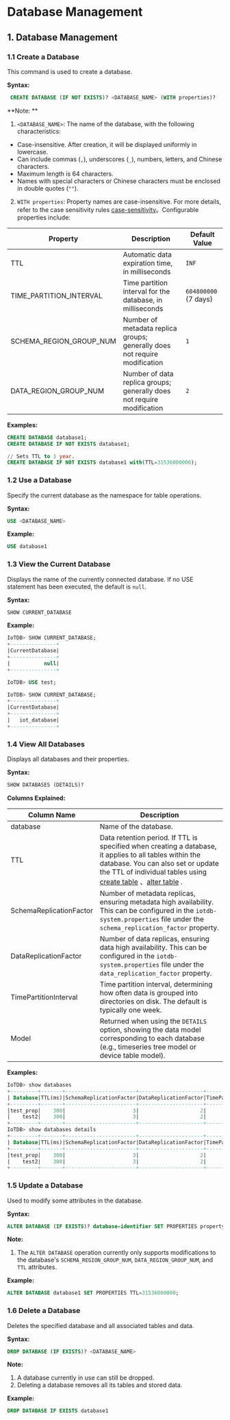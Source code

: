 <!--

    Licensed to the Apache Software Foundation (ASF) under one
    or more contributor license agreements.  See the NOTICE file
    distributed with this work for additional information
    regarding copyright ownership.  The ASF licenses this file
    to you under the Apache License, Version 2.0 (the
    "License"); you may not use this file except in compliance
    with the License.  You may obtain a copy of the License at
    
        http://www.apache.org/licenses/LICENSE-2.0
    
    Unless required by applicable law or agreed to in writing,
    software distributed under the License is distributed on an
    "AS IS" BASIS, WITHOUT WARRANTIES OR CONDITIONS OF ANY
    KIND, either express or implied.  See the License for the
    specific language governing permissions and limitations
    under the License.

-->

# Database Management

## 1. Database Management

### 1.1 Create a Database

This command is used to create a database.

**Syntax:**

```SQL
 CREATE DATABASE (IF NOT EXISTS)? <DATABASE_NAME> (WITH properties)?
```

**Note: **

1. `<DATABASE_NAME>`: The name of the database, with the following characteristics:
  - Case-insensitive. After creation, it will be displayed uniformly in lowercase.
  - Can include commas (`,`), underscores (`_`), numbers, letters, and Chinese characters.
  - Maximum length is 64 characters.
  - Names with special characters or Chinese characters must be enclosed in double quotes (`""`).

2. `WITH properties`: Property names are case-insensitive. For more details, refer to the case sensitivity rules [case-sensitivity](../SQL-Manual/Identifier.md#2-case-sensitivity)。Configurable properties include:

| Property                | Description                                                  | Default Value        |
| ----------------------- | ------------------------------------------------------------ | -------------------- |
| TTL                     | Automatic data expiration time, in milliseconds              | `INF`                |
| TIME_PARTITION_INTERVAL | Time partition interval for the database, in milliseconds    | `604800000` (7 days) |
| SCHEMA_REGION_GROUP_NUM | Number of metadata replica groups; generally does not require modification | `1`                  |
| DATA_REGION_GROUP_NUM   | Number of data replica groups; generally does not require modification | `2`                  |

**Examples:**

```SQL
CREATE DATABASE database1;
CREATE DATABASE IF NOT EXISTS database1;

// Sets TTL to 1 year.
CREATE DATABASE IF NOT EXISTS database1 with(TTL=31536000000);
```

### 1.2 Use a Database

Specify the current database as the namespace for table operations.

**Syntax:**

```SQL
USE <DATABASE_NAME>
```

**Example:** 

```SQL
USE database1
```

### 1.3 View the Current Database

Displays the name of the currently connected database. If no USE statement has been executed, the default is `null`.

**Syntax:**

```SQL
SHOW CURRENT_DATABASE
```

**Example:**

```SQL
IoTDB> SHOW CURRENT_DATABASE;
+---------------+
|CurrentDatabase|
+---------------+
|           null|
+---------------+

IoTDB> USE test;

IoTDB> SHOW CURRENT_DATABASE;
+---------------+
|CurrentDatabase|
+---------------+
|   iot_database|
+---------------+
```

### 1.4 View All Databases

Displays all databases and their properties.

**Syntax:**

```SQL
SHOW DATABASES (DETAILS)?
```

**Columns Explained:**


| Column Name             | Description                                                  |
| ----------------------- | ------------------------------------------------------------ |
| database                | Name of the database.                                        |
| TTL                     | Data retention period. If TTL is specified when creating a database, it applies to all tables within the database. You can also set or update the TTL of individual tables using [create table](../Basic-Concept/Table-Management.md#11-create-a-table) 、[alter table](../Basic-Concept/Table-Management.md#14-update-tables) . |
| SchemaReplicationFactor | Number of metadata replicas, ensuring metadata high availability. This can be configured in the `iotdb-system.properties` file under the `schema_replication_factor` property. |
| DataReplicationFactor   | Number of data replicas, ensuring data high availability. This can be configured in the `iotdb-system.properties` file under the `data_replication_factor` property. |
| TimePartitionInterval   | Time partition interval, determining how often data is grouped into directories on disk. The default is typically one week. |
| Model                   | Returned when using the `DETAILS` option, showing the data model corresponding to each database (e.g., timeseries tree model or device table model). |

**Examples:** 

```SQL
IoTDB> show databases
+---------+-------+-----------------------+---------------------+---------------------+
| Database|TTL(ms)|SchemaReplicationFactor|DataReplicationFactor|TimePartitionInterval|
+---------+-------+-----------------------+---------------------+---------------------+
|test_prop|    300|                      3|                    2|               100000|
|    test2|    300|                      3|                    2|            604800000|
+---------+-------+-----------------------+---------------------+---------------------+
IoTDB> show databases details
+---------+-------+-----------------------+---------------------+---------------------+-----------------------+-----------------------+
| Database|TTL(ms)|SchemaReplicationFactor|DataReplicationFactor|TimePartitionInterval|SchemaRegionGroupNum|  DataRegionGroupNum|
+---------+-------+-----------------------+---------------------+---------------------+-----------------------+-----------------------+
|test_prop|    300|                      3|                    2|               100000|                      1|                      2|
|    test2|    300|                      3|                    2|            604800000|                      1|                      2|
+---------+-------+-----------------------+---------------------+---------------------+-----------------------+-----------------------+
```

### 1.5 Update a Database

Used to modify some attributes in the database.

**Syntax:**

```SQL
ALTER DATABASE (IF EXISTS)? database=identifier SET PROPERTIES propertyAssignments
```

**Note:**

1. The `ALTER DATABASE` operation currently only supports modifications to the database's `SCHEMA_REGION_GROUP_NUM`, `DATA_REGION_GROUP_NUM`, and `TTL` attributes.

**Example:**

```SQL
ALTER DATABASE database1 SET PROPERTIES TTL=31536000000;
```

### 1.6 Delete a Database

Deletes the specified database and all associated tables and data.

**Syntax:**

```SQL
DROP DATABASE (IF EXISTS)? <DATABASE_NAME>
```

**Note:**

1. A database currently in use can still be dropped.
2. Deleting a database removes all its tables and stored data.

**Example:**

```SQL
DROP DATABASE IF EXISTS database1
```

